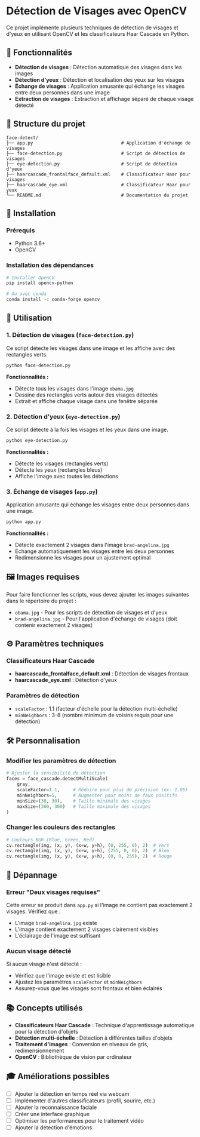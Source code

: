 # Détection de Visages avec OpenCV

Ce projet implémente plusieurs techniques de détection de visages et d'yeux en utilisant OpenCV et les classificateurs Haar Cascade en Python.

## 🎯 Fonctionnalités

- **Détection de visages** : Détection automatique des visages dans les images
- **Détection d'yeux** : Détection et localisation des yeux sur les visages
- **Échange de visages** : Application amusante qui échange les visages entre deux personnes dans une image
- **Extraction de visages** : Extraction et affichage séparé de chaque visage détecté

## 📁 Structure du projet

```
face-detect/
├── app.py                                 # Application d'échange de visages
├── face-detection.py                      # Script de détection de visages
├── eye-detection.py                       # Script de détection d'yeux
├── haarcascade_frontalface_default.xml    # Classificateur Haar pour visages
├── haarcascade_eye.xml                    # Classificateur Haar pour yeux
└── README.md                              # Documentation du projet
```

## 🚀 Installation

### Prérequis

- Python 3.6+
- OpenCV

### Installation des dépendances

```bash
# Installer OpenCV
pip install opencv-python

# Ou avec conda
conda install -c conda-forge opencv
```

## 📖 Utilisation

### 1. Détection de visages (`face-detection.py`)

Ce script détecte les visages dans une image et les affiche avec des rectangles verts.

```bash
python face-detection.py
```

**Fonctionnalités :**
- Détecte tous les visages dans l'image `obama.jpg`
- Dessine des rectangles verts autour des visages détectés
- Extrait et affiche chaque visage dans une fenêtre séparée

### 2. Détection d'yeux (`eye-detection.py`)

Ce script détecte à la fois les visages et les yeux dans une image.

```bash
python eye-detection.py
```

**Fonctionnalités :**
- Détecte les visages (rectangles verts)
- Détecte les yeux (rectangles bleus)
- Affiche l'image avec toutes les détections

### 3. Échange de visages (`app.py`)

Application amusante qui échange les visages entre deux personnes dans une image.

```bash
python app.py
```

**Fonctionnalités :**
- Détecte exactement 2 visages dans l'image `brad-angelina.jpg`
- Échange automatiquement les visages entre les deux personnes
- Redimensionne les visages pour un ajustement optimal

## 🖼️ Images requises

Pour faire fonctionner les scripts, vous devez ajouter les images suivantes dans le répertoire du projet :

- `obama.jpg` - Pour les scripts de détection de visages et d'yeux
- `brad-angelina.jpg` - Pour l'application d'échange de visages (doit contenir exactement 2 visages)

## ⚙️ Paramètres techniques

### Classificateurs Haar Cascade

- **haarcascade_frontalface_default.xml** : Détection de visages frontaux
- **haarcascade_eye.xml** : Détection d'yeux

### Paramètres de détection

- `scaleFactor` : 1.1 (facteur d'échelle pour la détection multi-échelle)
- `minNeighbors` : 3-8 (nombre minimum de voisins requis pour une détection)

## 🛠️ Personnalisation

### Modifier les paramètres de détection

```python
# Ajuster la sensibilité de détection
faces = face_cascade.detectMultiScale(
    gray,
    scaleFactor=1.1,     # Réduire pour plus de précision (ex: 1.05)
    minNeighbors=5,      # Augmenter pour moins de faux positifs
    minSize=(30, 30),    # Taille minimale des visages
    maxSize=(300, 300)   # Taille maximale des visages
)
```

### Changer les couleurs des rectangles

```python
# Couleurs BGR (Blue, Green, Red)
cv.rectangle(img, (x, y), (x+w, y+h), (0, 255, 0), 2)  # Vert
cv.rectangle(img, (x, y), (x+w, y+h), (255, 0, 0), 2)  # Bleu
cv.rectangle(img, (x, y), (x+w, y+h), (0, 0, 255), 2)  # Rouge
```

## 🔧 Dépannage

### Erreur "Deux visages requises"
Cette erreur se produit dans `app.py` si l'image ne contient pas exactement 2 visages. Vérifiez que :
- L'image `brad-angelina.jpg` existe
- L'image contient exactement 2 visages clairement visibles
- L'éclairage de l'image est suffisant

### Aucun visage détecté
Si aucun visage n'est détecté :
- Vérifiez que l'image existe et est lisible
- Ajustez les paramètres `scaleFactor` et `minNeighbors`
- Assurez-vous que les visages sont frontaux et bien éclairés

## 📚 Concepts utilisés

- **Classificateurs Haar Cascade** : Technique d'apprentissage automatique pour la détection d'objets
- **Détection multi-échelle** : Détection à différentes tailles d'objets
- **Traitement d'images** : Conversion en niveaux de gris, redimensionnement
- **OpenCV** : Bibliothèque de vision par ordinateur

## 🎓 Améliorations possibles

- [ ] Ajouter la détection en temps réel via webcam
- [ ] Implémenter d'autres classificateurs (profil, sourire, etc.)
- [ ] Ajouter la reconnaissance faciale
- [ ] Créer une interface graphique
- [ ] Optimiser les performances pour le traitement vidéo
- [ ] Ajouter la détection d'émotions
